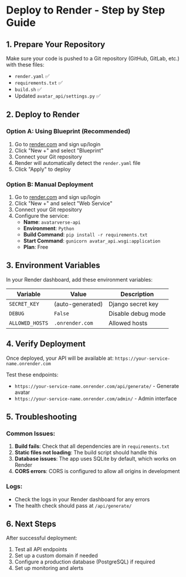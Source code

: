 # Deploy to Render - Step by Step Guide

## 1. Prepare Your Repository

Make sure your code is pushed to a Git repository (GitHub, GitLab, etc.) with these files:
- `render.yaml` ✅
- `requirements.txt` ✅
- `build.sh` ✅
- Updated `avatar_api/settings.py` ✅

## 2. Deploy to Render

### Option A: Using Blueprint (Recommended)

1. Go to [render.com](https://render.com) and sign up/login
2. Click "New +" and select "Blueprint"
3. Connect your Git repository
4. Render will automatically detect the `render.yaml` file
5. Click "Apply" to deploy

### Option B: Manual Deployment

1. Go to [render.com](https://render.com) and sign up/login
2. Click "New +" and select "Web Service"
3. Connect your Git repository
4. Configure the service:
   - **Name**: `avatarverse-api`
   - **Environment**: `Python`
   - **Build Command**: `pip install -r requirements.txt`
   - **Start Command**: `gunicorn avatar_api.wsgi:application`
   - **Plan**: Free

## 3. Environment Variables

In your Render dashboard, add these environment variables:

| Variable | Value | Description |
|----------|-------|-------------|
| `SECRET_KEY` | (auto-generated) | Django secret key |
| `DEBUG` | `False` | Disable debug mode |
| `ALLOWED_HOSTS` | `.onrender.com` | Allowed hosts |

## 4. Verify Deployment

Once deployed, your API will be available at:
`https://your-service-name.onrender.com`

Test these endpoints:
- `https://your-service-name.onrender.com/api/generate/` - Generate avatar
- `https://your-service-name.onrender.com/admin/` - Admin interface

## 5. Troubleshooting

### Common Issues:

1. **Build fails**: Check that all dependencies are in `requirements.txt`
2. **Static files not loading**: The build script should handle this
3. **Database issues**: The app uses SQLite by default, which works on Render
4. **CORS errors**: CORS is configured to allow all origins in development

### Logs:
- Check the logs in your Render dashboard for any errors
- The health check should pass at `/api/generate/`

## 6. Next Steps

After successful deployment:
1. Test all API endpoints
2. Set up a custom domain if needed
3. Configure a production database (PostgreSQL) if required
4. Set up monitoring and alerts 
